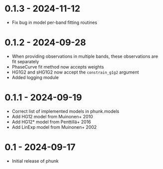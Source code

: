 # 0.1.3 - 2024-11-12
- Fix bug in model per-band fitting routines

# 0.1.2 - 2024-09-28
- When providing observations in multiple bands, these observations are fit separately
- PhaseCurve fit method now accepts weights
- HG1G2 and sHG1G2 now accept the `constrain_g1g2` argument
- Added logging module

# 0.1.1 - 2024-09-19
- Correct list of implemented models in phunk.models
- Add HG12 model from Muinonen+ 2010
- Add HG12* model from Penttillä+ 2016
- Add LinExp model from Muinonen+ 2002


# 0.1 - 2024-09-17
- Initial release of phunk
